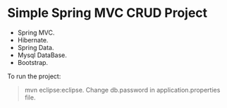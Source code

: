 Simple Spring MVC CRUD Project
==============================

 - Spring MVC.
 - Hibernate.
 - Spring Data.
 - Mysql DataBase.
 - Bootstrap.

To run the project:

>mvn eclipse:eclipse.
>Change db.password in application.properties file.
